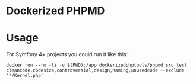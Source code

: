 # Dockerized PHPMD
# Usage

For Symfony 4+ projects you could run it like this:

```
docker run --rm -ti -v $(PWD):/app dockerizedphptools/phpmd src text cleancode,codesize,controversial,design,naming,unusedcode --exclude '*/Kernel.php'
```
